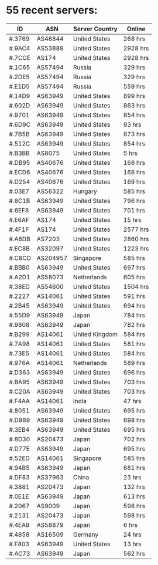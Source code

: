 # 55 recent servers:

| ID | ASN | Server Country | Online |
| ------ | ------ | ------ | ------ |
| #.3769 | AS46844 | United States | 268 hrs |
| #.9AC4 | AS53889 | United States | 2928 hrs |
| #.7CCE | AS174 | United States | 2928 hrs |
| #.1C65 | AS57494 | Russia | 329 hrs |
| #.2DE5 | AS57494 | Russia | 329 hrs |
| #.E1D5 | AS57494 | Russia | 559 hrs |
| #.14D9 | AS63949 | United States | 899 hrs |
| #.602D | AS63949 | United States | 863 hrs |
| #.9701 | AS63949 | United States | 854 hrs |
| #.6D9C | AS63949 | United States | 93 hrs |
| #.7B5B | AS63949 | United States | 873 hrs |
| #.512C | AS63949 | United States | 854 hrs |
| #.B3BB | AS8075 | United States | 5 hrs |
| #.DB95 | AS40676 | United States | 168 hrs |
| #.ECD6 | AS40676 | United States | 168 hrs |
| #.D254 | AS40676 | United States | 169 hrs |
| #.03E7 | AS56322 | Hungary | 585 hrs |
| #.8C1B | AS63949 | United States | 796 hrs |
| #.6EF8 | AS63949 | United States | 701 hrs |
| #.E6AF | AS174 | United States | 15 hrs |
| #.4F1F | AS174 | United States | 2577 hrs |
| #.A6DB | AS7203 | United States | 2860 hrs |
| #.EC8B | AS32097 | United States | 1223 hrs |
| #.C8CD | AS204957 | Singapore | 585 hrs |
| #.BBB0 | AS63949 | United States | 697 hrs |
| #.A2D1 | AS58073 | Netherlands | 605 hrs |
| #.38ED | AS54600 | United States | 1504 hrs |
| #.2227 | AS14061 | United States | 591 hrs |
| #.2B45 | AS63949 | United States | 694 hrs |
| #.55D9 | AS63949 | Japan | 784 hrs |
| #.9808 | AS63949 | Japan | 782 hrs |
| #.B299 | AS14061 | United Kingdom | 584 hrs |
| #.7A98 | AS14061 | United States | 581 hrs |
| #.73E5 | AS14061 | United States | 584 hrs |
| #.976A | AS14061 | Netherlands | 589 hrs |
| #.D363 | AS63949 | United States | 696 hrs |
| #.BA95 | AS63949 | United States | 703 hrs |
| #.C20A | AS63949 | United States | 703 hrs |
| #.F4AA | AS14061 | India | 47 hrs |
| #.8051 | AS63949 | United States | 695 hrs |
| #.D989 | AS63949 | United States | 698 hrs |
| #.3EB4 | AS63949 | United States | 695 hrs |
| #.8D30 | AS20473 | Japan | 702 hrs |
| #.D77E | AS63949 | Japan | 695 hrs |
| #.52ED | AS14061 | Singapore | 585 hrs |
| #.94B5 | AS63949 | Japan | 681 hrs |
| #.DF83 | AS37963 | China | 23 hrs |
| #.3881 | AS20473 | Japan | 132 hrs |
| #.0E1E | AS63949 | Japan | 613 hrs |
| #.2067 | AS9009 | Japan | 598 hrs |
| #.2131 | AS20473 | Japan | 598 hrs |
| #.4EA8 | AS58879 | Japan | 6 hrs |
| #.4858 | AS16509 | Germany | 24 hrs |
| #.F803 | AS63949 | United States | 13 hrs |
| #.AC73 | AS63949 | Japan | 562 hrs |

